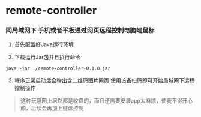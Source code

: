# remote-controller

### 同局域网下 手机或者平板通过网页远程控制电脑端鼠标

1. 首先配置好Java运行环境

2. 下载运行Jar包并且执行命令

```shell
java -jar ./remote-controller-0.1.0.jar
```

3. 程序正常启动后会弹出含二维码图片网页 使用设备扫码即可开始局域网下远程控制操作



> 这种玩意网上居然都是收费的，而且还需要安装app太麻烦，使我不得开心颜，后续会再加上键盘控制
